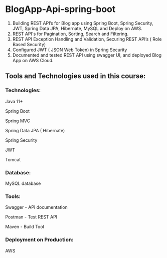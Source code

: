 # BlogApp-Api-spring-boot

1. Building REST API’s for Blog app using Spring Boot, Spring Security, JWT, Spring Data JPA, Hibernate, MySQL and Deploy on AWS.
2. REST API's for Pagination, Sorting, Search and Filtering.
3. REST API Exception Handling and Validation, Securing REST API’s ( Role Based Security)
4. Configured JWT ( JSON Web Token) in Spring Security
5. Documented and tested REST API using swagger UI, and deployed Blog App on AWS Cloud.

## Tools and Technologies used in this course:

### Technologies:

Java 11+

Spring Boot

Spring MVC

Spring Data JPA ( Hibernate)

Spring Security

JWT

Tomcat

### Database:

MySQL database

### Tools:

Swagger - API documentation

Postman - Test REST API

Maven - Build Tool

### Deployment on Production:

AWS
